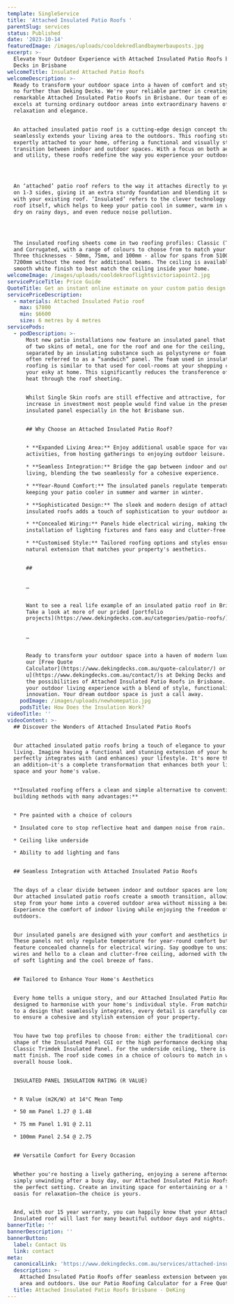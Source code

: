 ```yaml
---
template: SingleService
title: 'Attached Insulated Patio Roofs '
parentSlug: services
status: Published
date: '2023-10-14'
featuredImage: /images/uploads/cooldekredlandbaymerbauposts.jpg
excerpt: >-
  Elevate Your Outdoor Experience with Attached Insulated Patio Roofs by Deking
  Decks in Brisbane
welcomeTitle: Insulated Attached Patio Roofs
welcomeDescription: >-
  Ready to transform your outdoor space into a haven of comfort and style? Look
  no further than Deking Decks. We're your reliable partner in creating
  remarkable Attached Insulated Patio Roofs in Brisbane. Our team of experts
  excels at turning ordinary outdoor areas into extraordinary havens of
  relaxation and elegance.


  An attached insulated patio roof is a cutting-edge design concept that
  seamlessly extends your living area to the outdoors. This roofing structure is
  expertly attached to your home, offering a functional and visually stunning
  transition between indoor and outdoor spaces. With a focus on both aesthetics
  and utility, these roofs redefine the way you experience your outdoor living.




  An ‘attached’ patio roof refers to the way it attaches directly to your roof
  on 1-3 sides, giving it an extra sturdy foundation and blending it seamlessly
  with your existing roof. ‘Insulated’ refers to the clever technology of the
  roof itself, which helps to keep your patio cool in summer, warm in winter,
  dry on rainy days, and even reduce noise pollution. 




  The insulated roofing sheets come in two roofing profiles: Classic (Trim deck)
  and Corrugated, with a range of colours to choose from to match your home.
  Three thicknesses - 50mm, 75mm, and 100mm - allow for spans from 5100mm to
  7200mm without the need for additional beams. The ceiling is available with a
  smooth white finish to best match the ceiling inside your home.
welcomeImage: /images/uploads/cooldekrooflightsvictoriapoint2.jpg
servicePriceTitle: Price Guide
QuoteTitle: Get an instant online estimate on your custom patio design
servicePriceDescription:
  - materials: Attached Insulated Patio roof
    max: $7800
    min: $6600
    size: 6 metres by 4 metres
servicePods:
  - podDescription: >-
      Most new patio installations now feature an insulated panel that consists
      of two skins of metal, one for the roof and one for the ceiling, which are
      separated by an insulating substance such as polystyrene or foam. This is
      often referred to as a “sandwich” panel. The foam used in insulated
      roofing is similar to that used for cool-rooms at your shopping centre or
      your esky at home. This significantly reduces the transference of direct
      heat through the roof sheeting.


      Whilst Single Skin roofs are still effective and attractive, for the small
      increase in investment most people would find value in the presence of
      insulated panel especially in the hot Brisbane sun.


      ## Why Choose an Attached Insulated Patio Roof?


      * **Expanded Living Area:** Enjoy additional usable space for various
      activities, from hosting gatherings to enjoying outdoor leisure.

      * **Seamless Integration:** Bridge the gap between indoor and outdoor
      living, blending the two seamlessly for a cohesive experience.

      * **Year-Round Comfort:** The insulated panels regulate temperature,
      keeping your patio cooler in summer and warmer in winter.

      * **Sophisticated Design:** The sleek and modern design of attached
      insulated roofs adds a touch of sophistication to your outdoor area.

      * **Concealed Wiring:** Panels hide electrical wiring, making the
      installation of lighting fixtures and fans easy and clutter-free.

      * **Customised Style:** Tailored roofing options and styles ensure a
      natural extension that matches your property's aesthetics.


      ## 


      …


      Want to see a real life example of an insulated patio roof in Brisbane?
      Take a look at more of our prided [portfolio
      projects](https://www.dekingdecks.com.au/categories/patio-roofs/). 


      …


      Ready to transform your outdoor space into a haven of modern luxury? Use
      our [Free Quote
      Calculator](https://www.dekingdecks.com.au/quote-calculator/) or [Contact
      u](https://www.dekingdecks.com.au/contact/)s at Deking Decks and explore
      the possibilities of Attached Insulated Patio Roofs in Brisbane. Elevate
      your outdoor living experience with a blend of style, functionality, and
      innovation. Your dream outdoor space is just a call away.
    podImage: /images/uploads/newhomepatio.jpg
    podsTitle: How Does the Insulation Work?
videoTitle: ''
videoContent: >-
  ## Discover the Wonders of Attached Insulated Patio Roofs


  Our attached insulated patio roofs bring a touch of elegance to your outdoor
  living. Imagine having a functional and stunning extension of your home that
  perfectly integrates with (and enhances) your lifestyle. It's more than just
  an addition—it's a complete transformation that enhances both your living
  space and your home's value.


  **Insulated roofing offers a clean and simple alternative to conventional
  building methods with many advantages:**


  * Pre painted with a choice of colours

  * Insulated core to stop reflective heat and dampen noise from rain.

  * Ceiling like underside

  * Ability to add lighting and fans


  ## Seamless Integration with Attached Insulated Patio Roofs


  The days of a clear divide between indoor and outdoor spaces are long gone.
  Our attached insulated patio roofs create a smooth transition, allowing you to
  step from your home into a covered outdoor area without missing a beat.
  Experience the comfort of indoor living while enjoying the freedom of the
  outdoors.


  Our insulated panels are designed with your comfort and aesthetics in mind.
  These panels not only regulate temperature for year-round comfort but also
  feature concealed channels for electrical wiring. Say goodbye to unsightly
  wires and hello to a clean and clutter-free ceiling, adorned with the warmth
  of soft lighting and the cool breeze of fans.


  ## Tailored to Enhance Your Home's Aesthetics


  Every home tells a unique story, and our Attached Insulated Patio Roofs are
  designed to harmonise with your home's individual style. From matching gutters
  to a design that seamlessly integrates, every detail is carefully considered
  to ensure a cohesive and stylish extension of your property.


  You have two top profiles to choose from: either the traditional corrugated
  shape of the Insulated Panel CGI or the high performance decking shape of the
  Classic Trimdek Insulated Panel. For the underside ceiling, there is a smooth
  matt finish. The roof side comes in a choice of colours to match in with your
  overall house look.


  INSULATED PANEL INSULATION RATING (R VALUE)


  * R Value (m2K/W) at 14°C Mean Temp

  * 50 mm Panel 1.27 @ 1.48

  * 75 mm Panel 1.91 @ 2.11

  * 100mm Panel 2.54 @ 2.75


  ## Versatile Comfort for Every Occasion


  Whether you're hosting a lively gathering, enjoying a serene afternoon, or
  simply unwinding after a busy day, our Attached Insulated Patio Roofs provide
  the perfect setting. Create an inviting space for entertaining or a tranquil
  oasis for relaxation—the choice is yours.


  And, with our 15 year warranty, you can happily know that your Attached
  Insulated roof will last for many beautiful outdoor days and nights.
bannerTitle: ''
bannerDescription: ''
bannerButton:
  label: Contact Us
  link: contact
meta:
  canonicalLink: 'https://www.dekingdecks.com.au/services/attached-insulated-patio-roofs/'
  description: >-
    Attached Insulated Patio Roofs offer seamless extension between your living
    area and outdoors. Use our Patio Roofing Calculator for a Free Quote
  title: Attached Insulated Patio Roofs Brisbane - DeKing
---
```


